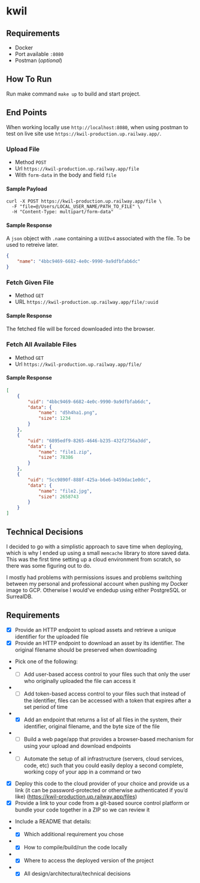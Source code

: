 # kwil

## Requirements

- Docker
- Port available `:8080`
- Postman (_optional_)

## How To Run

Run make command `make up` to build and start project.

## End Points

When working locally use `http://localhost:8080`, when using postman to test on live site use `https://kwil-production.up.railway.app/`.

### Upload File

- Method `POST`
- Url `https://kwil-production.up.railway.app/file`
- With `form-data` in the body and field `file`

#### Sample Payload

```curl
curl -X POST https://kwil-production.up.railway.app/file \
  -F "file=@/Users/LOCAL_USER_NAME/PATH_TO_FILE" \
  -H "Content-Type: multipart/form-data"
```

#### Sample Response

A `json` object with `.name` containing a `UUIDv4` associated with the file. 
To be used to retreive later.

```json
{
    "name": "4bbc9469-6682-4e0c-9990-9a9dfbfab6dc"
}
```

### Fetch Given File

- Method `GET`
- URL `https://kwil-production.up.railway.app/file/:uuid`

#### Sample Response

The fetched file will be forced downloaded into the browser.

### Fetch All Available Files

- Method `GET`
- Url `https://kwil-production.up.railway.app/file/`

#### Sample Response

```json
[
    {
        "uid": "4bbc9469-6682-4e0c-9990-9a9dfbfab6dc",
        "data": {
            "name": "d5h4ha1.png",
            "size": 1234
        }
    },
    {
        "uid": "6895edf9-8265-4646-b235-432f2756a3dd",
        "data": {
            "name": "file1.zip",
            "size": 78386
        }
    },
    {
        "uid": "5cc9890f-888f-425a-b6e6-b459dac1e0dc",
        "data": {
            "name": "file2.jpg",
            "size": 2658743
        }
    }
]
```

## Technical Decisions

I decided to go with a simplistic approach to save time when deploying, which is why I ended up using a small `memcache` library to store saved data.
This was the first time setting up a cloud environment from scratch, so there was some figuring out to do.

I mostly had problems with permissions issues and problems switching between my personal and professional account when pushing my Docker image to GCP.
Otherwise I would've endedup using either PostgreSQL or SurrealDB.

## Requirements

- [x] Provide an HTTP endpoint to upload assets and retrieve a unique identifier for the uploaded file
- [x] Provide an HTTP endpoint to download an asset by its identifier. The original filename should be preserved when downloading
- Pick one of the following:
- - [ ] Add user-based access control to your files such that only the user who originally uploaded the file can access it
- - [ ] Add token-based access control to your files such that instead of the identifier, files can be accessed with a token that expires after a set period of time
- - [x] Add an endpoint that returns a list of all files in the system, their identifier, original filename, and the byte size of the file
- - [ ] Build a web page/app that provides a browser-based mechanism for using your
upload and download endpoints
- - [ ] Automate the setup of all infrastructure (servers, cloud services, code, etc) such that you could easily deploy a second complete, working copy of your app in a command or two 
- [x] Deploy this code to the cloud provider of your choice and provide us a link (it can be password-protected or otherwise authenticated if you’d like) (https://kwil-production.up.railway.app/files)
- [x] Provide a link to your code from a git-based source control platform or bundle your code together in a ZIP so we can review it
- Include a README that details:
- - [x] Which additional requirement you chose
- - [x] How to compile/build/run the code locally
- - [x] Where to access the deployed version of the project
- - [x] All design/architectural/technical decisions
